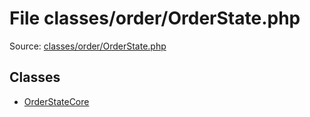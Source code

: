 File classes/order/OrderState.php
=========

Source: [classes/order/OrderState.php](https://github.com/PrestaShop/PrestaShop/blob/1.5.6.2/classes/order/OrderState.php)


Classes
-------

* [OrderStateCore](class.OrderStateCore.md)

